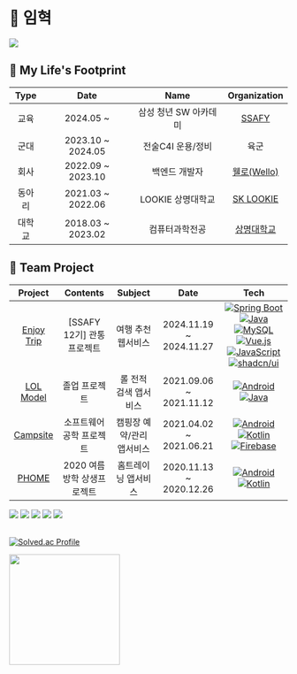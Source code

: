# 🦦 임혁

<a href="https://hits.seeyoufarm.com"><img src="https://hits.seeyoufarm.com/api/count/incr/badge.svg?url=https%3A%2F%2Fgithub.com%2Fasimuleo&count_bg=%235B803F&title_bg=%23555555&icon=hurriyetemlak.svg&icon_color=%23E7E7E7&title=%EC%A1%B0%ED%9A%8C%EC%88%98&edge_flat=false"/></a>

## :paw_prints: My Life's Footprint

| Type |       Date        |      Name       |      Organization       |
|:----:|:-----------------:|:---------------:|:-----------------------:|
|  교육  | 2024.05 ~         | 삼성 청년 SW 아카데미   |        [SSAFY](https://www.ssafy.com/)        |
|  군대  | 2023.10 ~ 2024.05 | 전술C4I 운용/정비   |        육군      |
|  회사  | 2022.09 ~ 2023.10 |    백엔드 개발자    |          [웰로(Wello)](https://www.welfarehello.com/)          |
| 동아리  | 2021.03 ~ 2022.06 |    LOOKIE 상명대학교    |          [SK LOOKIE](https://www.sklookie.com/)          |
| 대학교  |     2018.03 ~ 2023.02    |   컴퓨터과학전공    |          [상명대학교](https://www.smu.ac.kr/)          |


## 🐳 Team Project

|                             Project                             |       Contents       |        Subject        |          Date           |          Tech           |
|:---------------------------------------------------------------:|:--------------------:|:---------------------:| :---------------------: | :---------------------: |
|    [Enjoy Trip](https://github.com/orgs/CatchTripping/repositories)     |     [SSAFY 12기] 관통 프로젝트     |     여행 추천 웹서비스     | 2024.11.19 ~ 2024.11.27 | [![Spring Boot](https://img.shields.io/badge/Spring%20Boot-6DB33F?logo=springboot&logoColor=fff)](#) [![Java](https://img.shields.io/badge/Java-%23ED8B00.svg?logo=openjdk&logoColor=white)](#) [![MySQL](https://img.shields.io/badge/MySQL-4479A1?logo=mysql&logoColor=fff)](#) [![Vue.js](https://img.shields.io/badge/Vue.js-4FC08D?logo=vuedotjs&logoColor=fff)](#) 	[![JavaScript](https://img.shields.io/badge/JavaScript-F7DF1E?logo=javascript&logoColor=000)](#) [![shadcn/ui](https://img.shields.io/badge/shadcn%2Fui-000?logo=shadcnui&logoColor=fff)](#) |
|    [LOL Model](https://github.com/AMIVAYUN/CapstoneDesign)     |     졸업 프로젝트     |     롤 전적 검색 앱서비스     | 2021.09.06 ~ 2021.11.12 | [![Android](https://img.shields.io/badge/Android-3DDC84?logo=android&logoColor=white)](#) [![Java](https://img.shields.io/badge/Java-%23ED8B00.svg?logo=openjdk&logoColor=white)](#) |
|    [Campsite](https://github.com/201810988/SE_Project_8)     |     소프트웨어 공학 프로젝트      |     캠핑장 예약/관리 앱서비스     | 2021.04.02 ~ 2021.06.21 | [![Android](https://img.shields.io/badge/Android-3DDC84?logo=android&logoColor=white)](#) [![Kotlin](https://img.shields.io/badge/Kotlin-%237F52FF.svg?logo=kotlin&logoColor=white)](#) [![Firebase](https://img.shields.io/badge/Firebase-039BE5?logo=Firebase&logoColor=white)](#)|
|     [PHOME](https://github.com/asimuleo/android_Pieooreum)     |   2020 여름방학 상생프로젝트   |      홈트레이닝 앱서비스       |   2020.11.13 ~ 2020.12.26   | [![Android](https://img.shields.io/badge/Android-3DDC84?logo=android&logoColor=white)](#) [![Kotlin](https://img.shields.io/badge/Kotlin-%237F52FF.svg?logo=kotlin&logoColor=white)](#) |


<div>
    <img src="https://img.shields.io/badge/Java-ED8B00?style=delete&logo=openjdk&logoColor=white"/>
    <img src="https://img.shields.io/badge/Kotlin-7F52FF?&style=flat&logo=kotlin&logoColor=white"/>
    <img src="https://img.shields.io/badge/Spring-6DB33F?style=flat&logo=spring&logoColor=white"/>
    <img src="https://img.shields.io/badge/React-20232A?style=flat&logo=react&logoColor=61DAFB"/>
    <img src="https://img.shields.io/badge/Android-3DDC84?style=flat&logo=android&logoColor=white"/>
</div>
&nbsp;

[![Solved.ac Profile](http://mazassumnida.wtf/api/generate_badge?boj=muleo)](https://solved.ac/muleo) 

<img height="200" src="https://github-readme-stats.vercel.app/api/top-langs/?username=asimuleo&theme=dark&layout=compact"/>


